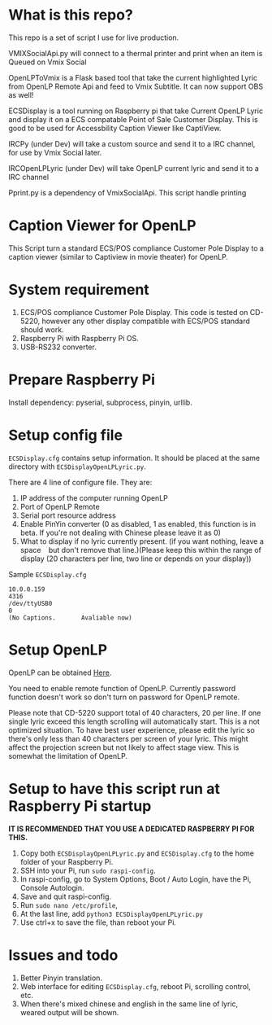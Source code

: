# What is this repo?
This repo is a set of script I use for live production.

VMIXSocialApi.py will connect to a thermal printer and print when an item is Queued on Vmix Social

OpenLPToVmix is a Flask based tool that take the current highlighted Lyric from OpenLP Remote Api and feed to Vmix Subtitle.  It can now support OBS as well!

ECSDisplay is a tool running on Raspberry pi that take Current OpenLP Lyric and display it on a ECS compatable Point of Sale Customer Display. This is good to be used for Accessbility Caption Viewer like CaptiView.

IRCPy (under Dev) will take a custom source and send it to a IRC channel, for use by Vmix Social later.

IRCOpenLPLyric (under Dev) will take OpenLP current lyric and send it to a IRC channel

Pprint.py is a dependency of VmixSocialApi. This script handle printing

# Caption Viewer for OpenLP
This Script turn a standard ECS/POS compliance Customer Pole Display to a caption viewer (similar to Captiview in movie theater) for OpenLP. 

# System requirement

 1. ECS/POS compliance Customer Pole Display. This code is tested on CD-5220, however any other display compatible with ECS/POS standard should work.
 2. Raspberry Pi with Raspberry Pi OS.
 3. USB-RS232 converter.

# Prepare Raspberry Pi

Install dependency: pyserial, subprocess, pinyin, urllib.

# Setup config file

```ECSDisplay.cfg``` contains setup information. It should be placed at the same directory with ```ECSDisplayOpenLPLyric.py```.

There are 4 line of configure file. They are:

 1. IP address of the computer running OpenLP
 2. Port of OpenLP Remote
 3. Serial port resource address
 4. Enable PinYin converter (0 as disabled, 1 as enabled, this function is in beta. If you're not dealing with Chinese please leave it as 0)
 5. What to display if no lyric currently present. (if you want nothing, leave a space `` `` but don't remove that line.)(Please keep this within the range of display (20 characters per line, two line or depends on your display))

Sample  ```ECSDisplay.cfg```

```
10.0.0.159
4316
/dev/ttyUSB0
0
(No Captions.       Avaliable now)
```
 # Setup OpenLP
 
 OpenLP can be obtained [Here](https://openlp.org/). 
 
You need to enable remote function of OpenLP. Currently password function doesn't work so don't turn on password for OpenLP remote.

Please note that CD-5220 support total of 40 characters, 20 per line. If one single lyric exceed this length scrolling will automatically start. This is a not optimized situation. To have best user experience, please edit the lyric so there's only less than 40 characters per screen of your lyric. This might affect the projection screen but not likely to affect stage view. This is somewhat the limitation of OpenLP.

# Setup to have this script run at Raspberry Pi startup

**IT IS RECOMMENDED THAT YOU USE A DEDICATED RASPBERRY PI FOR THIS.**
1. Copy both ```ECSDisplayOpenLPLyric.py``` and ```ECSDisplay.cfg``` to the home folder of your Raspberry Pi.
2. SSH into your Pi, run ``sudo raspi-config``.
3. In raspi-config, go to System Options, Boot / Auto Login, have the Pi, Console Autologin.
4. Save and quit raspi-config.
5. Run ``sudo nano /etc/profile``,
6. At the last line, add ``python3 ECSDisplayOpenLPLyric.py``
7. Use ctrl+x to save the file, than reboot your Pi.

# Issues and todo

1. Better Pinyin translation.
2. Web interface for editing ``ECSDisplay.cfg``, reboot Pi, scrolling control, etc.
3. When there's mixed chinese and english in the same line of lyric, weared output will be shown.
 
